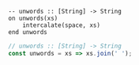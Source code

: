 ```applescript
-- unwords :: [String] -> String
on unwords(xs)
    intercalate(space, xs)
end unwords
```

```js
// unwords :: [String] -> String
const unwords = xs => xs.join(' ');
```